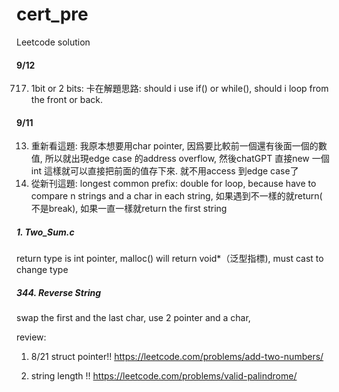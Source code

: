# cert_pre
Leetcode solution
#### 9/12
717. 1bit or 2 bits: 卡在解題思路: should i use if() or while(), should i loop from the front or back.

#### 9/11
13. 重新看這題: 我原本想要用char pointer, 因爲要比較前一個還有後面一個的數值, 所以就出現edge case 的address overflow, 然後chatGPT 直接new 一個int 這樣就可以直接把前面的值存下來. 就不用access 到edge case了
14. 從新刊這題: longest common prefix: double for loop, because have to compare n strings and a char in each string, 如果遇到不一樣的就return( 不是break), 如果一直一樣就return the first string

##### 1. Two_Sum.c
return type is int pointer, 
malloc() will return void*（泛型指標), must cast to change type

##### 344. Reverse String
swap the first and the last char, 
use 2 pointer and a char, 

review: 
1. 8/21 struct pointer!! 
https://leetcode.com/problems/add-two-numbers/

2. string length !! 
https://leetcode.com/problems/valid-palindrome/
